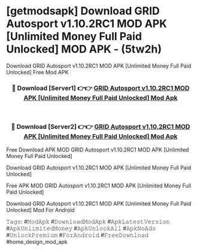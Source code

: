 # [getmodsapk] Download GRID Autosport v1.10.2RC1 MOD APK [Unlimited Money Full Paid Unlocked] MOD APK - (5tw2h)
Download GRID Autosport v1.10.2RC1 MOD APK [Unlimited Money Full Paid Unlocked] Free Mod APK

<div align="center">
<h3>🔴 Download [Server1] 👉👉 <a href="https://apk-comot.site?title=GRID_Autosport_v1.10.2RC1_MOD_APK_[Unlimited_Money_Full_Paid_Unlocked]">GRID Autosport v1.10.2RC1 MOD APK [Unlimited Money Full Paid Unlocked] Mod Apk</a></h3><br>

<h3>🔴 Download [Server2] 👉👉 <a href="https://apk-comot.site?title=GRID_Autosport_v1.10.2RC1_MOD_APK_[Unlimited_Money_Full_Paid_Unlocked]">GRID Autosport v1.10.2RC1 MOD APK [Unlimited Money Full Paid Unlocked] Mod Apk</a></h3>
</div>


Free Download APK MOD GRID Autosport v1.10.2RC1 MOD APK [Unlimited Money Full Paid Unlocked]

Download GRID Autosport v1.10.2RC1 MOD APK [Unlimited Money Full Paid Unlocked] 

Free APK MOD GRID Autosport v1.10.2RC1 MOD APK [Unlimited Money Full Paid Unlocked] 

Download GRID Autosport v1.10.2RC1 MOD APK [Unlimited Money Full Paid Unlocked] Mod For Android

𝚃𝚊𝚐𝚜: #𝙼𝚘𝚍𝙰𝚙𝚔 #𝙳𝚘𝚠𝚗𝚕𝚘𝚊𝚍𝙼𝚘𝚍𝙰𝚙𝚔 #𝙰𝚙𝚔𝙻𝚊𝚝𝚎𝚜𝚝𝚅𝚎𝚛𝚜𝚒𝚘𝚗 #𝙰𝚙𝚔𝚄𝚗𝚕𝚒𝚖𝚒𝚝𝚎𝚍𝙼𝚘𝚗𝚎𝚢 #𝙰𝚙𝚔𝚄𝚗𝚕𝚘𝚌𝚔𝙰𝚕𝚕 #𝙰𝚙𝚔𝙽𝚘𝙰𝚍𝚜 #𝚄𝚗𝚕𝚘𝚌𝚔𝙿𝚛𝚎𝚖𝚒𝚞𝚖 #𝙵𝚘𝚛𝙰𝚗𝚍𝚛𝚘𝚒𝚍 #𝙵𝚛𝚎𝚎𝙳𝚘𝚠𝚗𝚕𝚘𝚊𝚍 #home_design_mod_apk